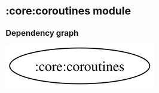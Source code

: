 # :core:coroutines module
## Dependency graph
![Dependency graph](../../docs/images/graphs/dep_graph_core_coroutines.svg)
